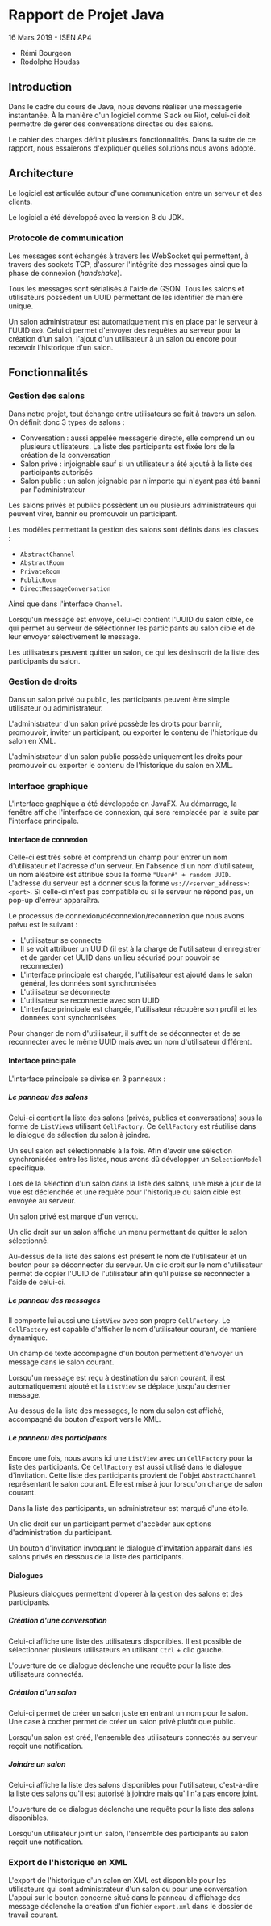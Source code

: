 # Rapport de Projet Java

16 Mars 2019 - ISEN AP4

* Rémi Bourgeon
* Rodolphe Houdas

## Introduction

Dans le cadre du cours de Java, nous devons réaliser une messagerie instantanée. À la manière d'un logiciel comme Slack ou Riot, celui-ci doit permettre de gérer des conversations directes ou des salons.

Le cahier des charges définit plusieurs fonctionnalités. Dans la suite de ce rapport, nous essaierons d'expliquer quelles solutions nous avons adopté.

## Architecture

Le logiciel est articulée autour d'une communication entre un serveur et des clients.

Le logiciel a été développé avec la version 8 du JDK.

### Protocole de communication

Les messages sont échangés à travers les WebSocket qui permettent, à travers des sockets TCP, d'assurer l'intégrité des messages ainsi que la phase de connexion (*handshake*).

Tous les messages sont sérialisés à l'aide de GSON. Tous les salons et utilisateurs possèdent un UUID permettant de les identifier de manière unique.

Un salon administrateur est automatiquement mis en place par le serveur à l'UUID `0x0`. Celui ci permet d'envoyer des requêtes au serveur pour la création d'un salon, l'ajout d'un utilisateur à un salon ou encore pour recevoir l'historique d'un salon.

## Fonctionnalités

### Gestion des salons

Dans notre projet, tout échange entre utilisateurs se fait à travers un salon. On définit donc 3 types de salons :

* Conversation : aussi appelée messagerie directe, elle comprend un ou plusieurs utilisateurs. La liste des participants est fixée lors de la création de la conversation
* Salon privé : injoignable sauf si un utilisateur a été ajouté à la liste des participants autorisés
* Salon public : un salon joignable par n'importe qui n'ayant pas été banni par l'administrateur

Les salons privés et publics possèdent un ou plusieurs administrateurs qui peuvent virer, bannir ou promouvoir un participant.

Les modèles permettant la gestion des salons sont définis dans les classes :

* `AbstractChannel`
* `AbstractRoom`
* `PrivateRoom`
* `PublicRoom`
* `DirectMessageConversation`

Ainsi que dans l'interface `Channel`.

Lorsqu'un message est envoyé, celui-ci contient l'UUID du salon cible, ce qui permet au serveur de sélectionner les participants au salon cible et de leur envoyer sélectivement le message.

Les utilisateurs peuvent quitter un salon, ce qui les désinscrit de la liste des participants du salon.

### Gestion de droits

Dans un salon privé ou public, les participants peuvent être simple utilisateur ou administrateur.

L'administrateur d'un salon privé possède les droits pour bannir, promouvoir, inviter un participant, ou exporter le contenu de l'historique du salon en XML.

L'administrateur d'un salon public possède uniquement les droits pour promouvoir ou exporter le contenu de l'historique du salon en XML.

### Interface graphique

L'interface graphique a été développée en JavaFX. Au démarrage, la fenêtre affiche l'interface de connexion, qui sera remplacée par la suite par l'interface principale.

#### Interface de connexion

Celle-ci est très sobre et comprend un champ pour entrer un nom d'utilisateur et l'adresse d'un serveur. En l'absence d'un nom d'utilisateur, un nom aléatoire est attribué sous la forme `"User#" + random UUID`. L'adresse du serveur est à donner sous la forme `ws://<server_address>:<port>`. Si celle-ci n'est pas compatible ou si le serveur ne répond pas, un pop-up d'erreur apparaîtra.

Le processus de connexion/déconnexion/reconnexion que nous avons prévu est le suivant :

* L'utilisateur se connecte
* Il se voit attribuer un UUID (il est à la charge de l'utilisateur d'enregistrer et de garder cet UUID dans un lieu sécurisé pour pouvoir se reconnecter)
* L'interface principale est chargée, l'utilisateur est ajouté dans le salon général, les données sont synchronisées
* L'utilisateur se déconnecte
* L'utilisateur se reconnecte avec son UUID
* L'interface principale est chargée, l'utilisateur récupère son profil et les données sont synchronisées

Pour changer de nom d'utilisateur, il suffit de se déconnecter et de se reconnecter avec le même UUID mais avec un nom d'utilisateur différent.

#### Interface principale

L'interface principale se divise en 3 panneaux :

##### Le panneau des salons

Celui-ci contient la liste des salons (privés, publics et conversations) sous la forme de `ListView`s utilisant `CellFactory`. Ce `CellFactory` est réutilisé dans le dialogue de sélection du salon à joindre.

Un seul salon est sélectionnable à la fois. Afin d'avoir une sélection synchronisées entre les listes, nous avons dû développer un `SelectionModel` spécifique.

Lors de la sélection d'un salon dans la liste des salons, une mise à jour de la vue est déclenchée et une requête pour l'historique du salon cible est envoyée au serveur.

Un salon privé est marqué d'un verrou.

Un clic droit sur un salon affiche un menu permettant de quitter le salon sélectionné.

Au-dessus de la liste des salons est présent le nom de l'utilisateur et un bouton pour se déconnecter du serveur. Un clic droit sur le nom d'utilisateur permet de copier l'UUID de l'utilisateur afin qu'il puisse se reconnecter à l'aide de celui-ci.

##### Le panneau des messages

Il comporte lui aussi une `ListView` avec son propre `CellFactory`. Le `CellFactory` est capable d'afficher le nom d'utilisateur courant, de manière dynamique.

Un champ de texte accompagné d'un bouton permettent d'envoyer un message dans le salon courant.

Lorsqu'un message est reçu à destination du salon courant, il est automatiquement ajouté et la `ListView` se déplace jusqu'au dernier message.

Au-dessus de la liste des messages, le nom du salon est affiché, accompagné du bouton d'export vers le XML.

##### Le panneau des participants

Encore une fois, nous avons ici une `ListView` avec un `CellFactory` pour la liste des participants. Ce `CellFactory` est aussi utilisé dans le dialogue d'invitation. Cette liste des participants provient de l'objet `AbstractChannel` représentant le salon courant. Elle est mise à jour lorsqu'on change de salon courant.

Dans la liste des participants, un administrateur est marqué d'une étoile.

Un clic droit sur un participant permet d'accèder aux options d'administration du participant.

Un bouton d'invitation invoquant le dialogue d'invitation apparaît dans les salons privés en dessous de la liste des participants.

#### Dialogues

Plusieurs dialogues permettent d'opérer à la gestion des salons et des participants.

##### Création d'une conversation

Celui-ci affiche une liste des utilisateurs disponibles. Il est possible de sélectionner plusieurs utilisateurs en utilisant `Ctrl` + clic gauche.

L'ouverture de ce dialogue déclenche une requête pour la liste des utilisateurs connectés.

##### Création d'un salon

Celui-ci permet de créer un salon juste en entrant un nom pour le salon. Une case à cocher permet de créer un salon privé plutôt que public.

Lorsqu'un salon est créé, l'ensemble des utilisateurs connectés au serveur reçoit une notification.

##### Joindre un salon

Celui-ci affiche la liste des salons disponibles pour l'utilisateur, c'est-à-dire la liste des salons qu'il est autorisé à joindre mais qu'il n'a pas encore joint.

L'ouverture de ce dialogue déclenche une requête pour la liste des salons disponibles.

Lorsqu'un utilisateur joint un salon, l'ensemble des participants au salon reçoit une notification.

### Export de l'historique en XML

L'export de l'historique d'un salon en XML est disponible pour les utilisateurs qui sont administrateur d'un salon ou pour une conversation. L'appui sur le bouton concerné situé dans le panneau d'affichage des message déclenche la création d'un fichier `export.xml` dans le dossier de travail courant.
